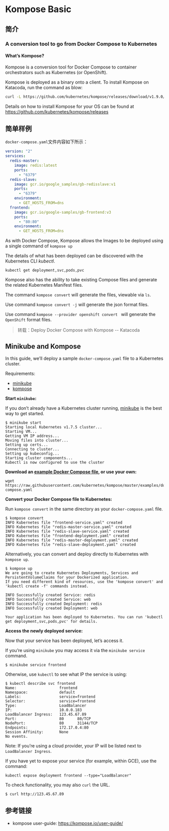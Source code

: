 # Kompose Basic

## 简介

### A conversion tool to go from Docker Compose to Kubernetes

#### What’s Kompose?

Kompose is a conversion tool for Docker Compose to container orchestrators such as Kubernetes (or OpenShift).

Kompose is deployed as a binary onto a client. To install Kompose on Katacoda, run the command as blow:

```bash
curl -L https://github.com/kubernetes/kompose/releases/download/v1.9.0/kompose-linux-amd64 -o /usr/bin/kompose && chmod +x /usr/bin/kompose
```

Details on how to install Kompose for your OS can be found at https://github.com/kubernetes/kompose/releases

## 简单样例

`docker-compose.yaml`文件内容如下所示：

```yaml
version: "2"
services:
  redis-master:
    image: redis:latest
    ports:
      - "6379"
  redis-slave:
    image: gcr.io/google_samples/gb-redisslave:v1
    ports:
      - "6379"
    environment:
      - GET_HOSTS_FROM=dns
  frontend:
    image: gcr.io/google-samples/gb-frontend:v3
    ports:
      - "80:80"
    environment:
      - GET_HOSTS_FROM=dns
```

As with Docker Compose, Kompose allows the Images to be deployed using a single command of `kompose up`

The details of what has been deployed can be discovered with the Kubernetes CLI *kubectl*.

```
kubectl get deployment,svc,pods,pvc
```

Kompose also has the ability to take existing Compose files and generate the related Kubernetes Manifest files.

The command `kompose convert` will generate the files, viewable via `ls`.

Use command `kompose convert -j` will generate the json format files.

Use command `kompose --provider openshift convert ` will generate the `OpenShift` format files.

> 转载：Deploy Docker Compose with Kompose -- Katacoda

## Minikube and Kompose

In this guide, we’ll deploy a sample `docker-compose.yaml` file to a Kubernetes cluster.

Requirements:

- [minikube](https://github.com/kubernetes/minikube)
- [kompose](https://github.com/kubernetes/kompose)

**Start `minikube`:**

If you don’t already have a Kubernetes cluster running, [minikube](https://github.com/kubernetes/minikube) is the best way to get started.

```
$ minikube start
Starting local Kubernetes v1.7.5 cluster...
Starting VM...
Getting VM IP address...
Moving files into cluster...
Setting up certs...
Connecting to cluster...
Setting up kubeconfig...
Starting cluster components...
Kubectl is now configured to use the cluster
```

**Download an [example Docker Compose file](https://raw.githubusercontent.com/kubernetes/kompose/master/examples/docker-compose.yaml), or use your own:**

```
wget https://raw.githubusercontent.com/kubernetes/kompose/master/examples/docker-compose.yaml
```

**Convert your Docker Compose file to Kubernetes:**

Run `kompose convert` in the same directory as your `docker-compose.yaml` file.

```
$ kompose convert                           
INFO Kubernetes file "frontend-service.yaml" created         
INFO Kubernetes file "redis-master-service.yaml" created     
INFO Kubernetes file "redis-slave-service.yaml" created      
INFO Kubernetes file "frontend-deployment.yaml" created      
INFO Kubernetes file "redis-master-deployment.yaml" created  
INFO Kubernetes file "redis-slave-deployment.yaml" created 
```

Alternatively, you can convert and deploy directly to Kubernetes with `kompose up`.

```
$ kompose up
We are going to create Kubernetes Deployments, Services and PersistentVolumeClaims for your Dockerized application. 
If you need different kind of resources, use the 'kompose convert' and 'kubectl create -f' commands instead. 

INFO Successfully created Service: redis          
INFO Successfully created Service: web            
INFO Successfully created Deployment: redis       
INFO Successfully created Deployment: web         

Your application has been deployed to Kubernetes. You can run 'kubectl get deployment,svc,pods,pvc' for details.
```

**Access the newly deployed service:**

Now that your service has been deployed, let’s access it.

If you’re using `minikube` you may access it via the `minikube service` command.

```
$ minikube service frontend
```

Otherwise, use `kubectl` to see what IP the service is using:

```
$ kubectl describe svc frontend
Name:                   frontend
Namespace:              default
Labels:                 service=frontend
Selector:               service=frontend
Type:                   LoadBalancer
IP:                     10.0.0.183
LoadBalancer Ingress:   123.45.67.89
Port:                   80      80/TCP
NodePort:               80      31144/TCP
Endpoints:              172.17.0.4:80
Session Affinity:       None
No events.
```

Note: If you’re using a cloud provider, your IP will be listed next to `LoadBalancer Ingress`.

If you have yet to expose your service (for example, within GCE), use the command:

```
kubectl expose deployment frontend --type="LoadBalancer" 
```

To check functionality, you may also `curl` the URL.

```
$ curl http://123.45.67.89
```

## 参考链接

- kompose user-guide: https://kompose.io/user-guide/